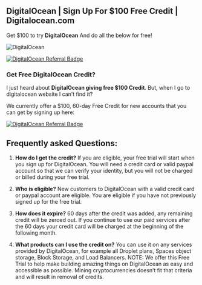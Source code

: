 ## DigitalOcean | Sign Up For $100 Free Credit | Digitalocean.com ##
Get $100 to try **DigitalOcean** And do all the below for free!

![DigitalOcean](https://blogging-techies.com/wp-content/uploads/2020/03/Como-instalar-WordPress-en-DigitalOcean.jpg "Get Free DigitalOcean Credit")


<a href="https://www.digitalocean.com/?refcode=dc81c2a75edd&utm_campaign=Referral_Invite&utm_medium=Referral_Program&utm_source=badge"><img src="https://web-platforms.sfo2.digitaloceanspaces.com/WWW/Badge%202.svg" alt="DigitalOcean Referral Badge" /></a>

### Get Free DigitalOcean Credit? ###

I just heard about **DigitalOcean giving free $100 Credit**. But, when I go to digitalocean website I can’t find it?

We currently offer a $100, 60-day Free Credit for new accounts that you can get by signing up here:

<conter><a href="https://www.digitalocean.com/?refcode=dc81c2a75edd&utm_campaign=Referral_Invite&utm_medium=Referral_Program&utm_source=badge"><img src="https://web-platforms.sfo2.digitaloceanspaces.com/WWW/Badge%202.svg" alt="DigitalOcean Referral Badge" /></a></conter>

## Frequently asked Questions: ##

1. **How do I get the credit?** If you are eligible, your free trial will start when you sign up for DigitalOcean. You will need a credit card or valid paypal account so that we can verify your identity, but you will not be charged or billed during your free trial.

2. **Who is eligible?** New customers to DigitalOcean with a valid credit card or paypal account are eligible. You are eligible if you have not previously signed up for the free trial.

3. **How does it expire?** 60 days after the credit was added, any remaining credit will be zeroed out. If you continue to use our paid services after the 60 days your credit card will be charged at the beginning of the following month.

4. **What products can I use the credit on?** You can use it on any services provided by DigitalOcean, for example all Droplet plans, Spaces object storage, Block Storage, and Load Balancers. NOTE: We offer this Free Trial to help make building amazing things on DigitalOcean as easy and accessible as possible. Mining cryptocurrencies doesn’t fit that criteria and will result in removal of credits.



